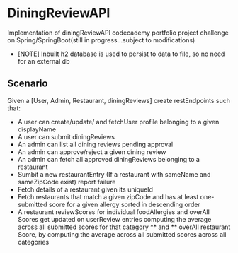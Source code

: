 # DiningReviewAPI
Implementation of diningReviewAPI codecademy portfolio project challenge on Spring/SpringBoot(still in progress...subject to modifications)

- [NOTE] Inbuilt h2 database is used to persist to data to file, so no need for an external db

## Scenario
Given a [User, Admin, Restaurant, diningReviews] create restEndpoints such that:
- A user can create/update/ and fetchUser profile belonging to a given displayName
- A user can submit diningReviews
- An admin can list all dining reviews pending approval
- An admin can approve/reject a given dining review
- An admin can fetch all approved diningReviews belonging to a restaurant
- Sumbit a new restaurantEntry (If a restaurant with sameName and sameZipCode exist) report failure
- Fetch details of a restaurant given its uniqueId
- Fetch restaurants that match a given zipCode and has at least one-submitted score for a given allergy sorted in
  descending order
- A restaurant reviewScores for individual foodAllergies and overAll Scores get updated on userReview entries
 computing the average across all submitted scores for that category ** and ** overAll restaurant Score, by computing
 the average across all submitted scores across all categories
